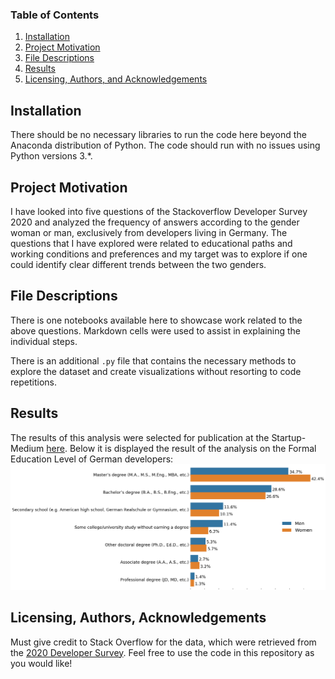 
### Table of Contents

1. [Installation](#installation)
2. [Project Motivation](#motivation)
3. [File Descriptions](#files)
4. [Results](#results)
5. [Licensing, Authors, and Acknowledgements](#licensing)

## Installation <a name="installation"></a>

There should be no necessary libraries to run the code here beyond the Anaconda distribution of Python.  The code should run with no issues using Python versions 3.*.

## Project Motivation<a name="motivation"></a>
I have looked into five questions of the Stackoverflow Developer Survey 2020 
and analyzed the frequency of answers according to the gender woman or man, exclusively from developers living in Germany. The questions that I have explored were related to educational paths and working conditions and preferences and my target was to explore if one could identify clear different trends between the two genders.

## File Descriptions <a name="files"></a>

There is one notebooks available here to showcase work related to the above questions.  Markdown cells were used to assist in explaining the individual steps.

There is an additional `.py` file that contains the necessary methods to explore the dataset and create visualizations without resorting to code repetitions.

## Results <a name="results"></a>
The results of this analysis were selected for publication at the Startup-Medium [here](https://iris-theof.medium.com/who-are-the-women-developers-in-germany-976b195d643a).
Below it is displayed the result of the analysis on the Formal Education Level of German developers:
![Education picture](https://github.com/iris-theof/developers_survey/blob/master/Education%20Level.png)
## Licensing, Authors, Acknowledgements<a name="licensing"></a>

Must give credit to Stack Overflow for the data, which were retrieved from the [2020 Developer Survey](https://insights.stackoverflow.com/survey/2020). Feel free to use the code in this repository as you would like! 

